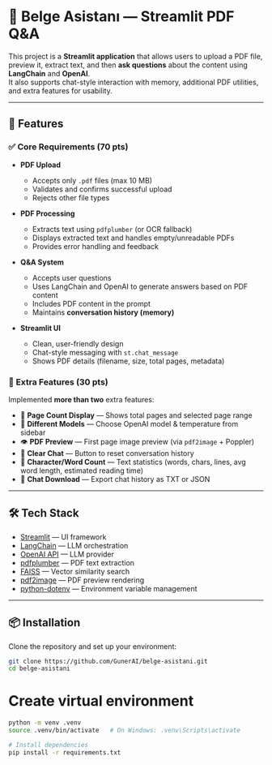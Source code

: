 # 📄 Belge Asistanı — Streamlit PDF Q&A

This project is a **Streamlit application** that allows users to upload a PDF file, preview it, extract text, and then **ask questions** about the content using **LangChain** and **OpenAI**.  
It also supports chat-style interaction with memory, additional PDF utilities, and extra features for usability.

---

## 🎯 Features

### ✅ Core Requirements (70 pts)
- **PDF Upload**  
  - Accepts only `.pdf` files (max 10 MB)  
  - Validates and confirms successful upload  
  - Rejects other file types  

- **PDF Processing**  
  - Extracts text using `pdfplumber` (or OCR fallback)  
  - Displays extracted text and handles empty/unreadable PDFs  
  - Provides error handling and feedback  

- **Q&A System**  
  - Accepts user questions  
  - Uses LangChain and OpenAI to generate answers based on PDF content  
  - Includes PDF content in the prompt  
  - Maintains **conversation history (memory)**  

- **Streamlit UI**  
  - Clean, user-friendly design  
  - Chat-style messaging with `st.chat_message`  
  - Shows PDF details (filename, size, total pages, metadata)  

### 🌟 Extra Features (30 pts)
Implemented **more than two** extra features:
- 📑 **Page Count Display** — Shows total pages and selected page range  
- 🧠 **Different Models** — Choose OpenAI model & temperature from sidebar  
- 👁 **PDF Preview** — First page image preview (via `pdf2image` + Poppler)  
- 🧹 **Clear Chat** — Button to reset conversation history  
- 🧮 **Character/Word Count** — Text statistics (words, chars, lines, avg word length, estimated reading time)  
- 💾 **Chat Download** — Export chat history as TXT or JSON  

---

## 🛠 Tech Stack

- [Streamlit](https://streamlit.io/) — UI framework  
- [LangChain](https://www.langchain.com/) — LLM orchestration  
- [OpenAI API](https://platform.openai.com/) — LLM provider  
- [pdfplumber](https://pypi.org/project/pdfplumber/) — PDF text extraction  
- [FAISS](https://github.com/facebookresearch/faiss) — Vector similarity search  
- [pdf2image](https://github.com/Belval/pdf2image) — PDF preview rendering  
- [python-dotenv](https://github.com/theskumar/python-dotenv) — Environment variable management  

---

## 📦 Installation

Clone the repository and set up your environment:

```bash
git clone https://github.com/GunerAI/belge-asistani.git
cd belge-asistani
```

# Create virtual environment
```bash
python -m venv .venv
source .venv/bin/activate   # On Windows: .venv\Scripts\activate
```

```bash
# Install dependencies
pip install -r requirements.txt
```
